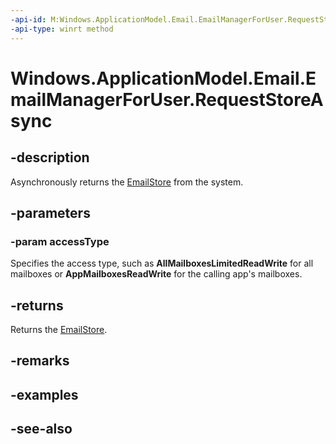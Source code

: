 ----api-id: M:Windows.ApplicationModel.Email.EmailManagerForUser.RequestStoreAsync(Windows.ApplicationModel.Email.EmailStoreAccessType)
-api-type: winrt method
---<!-- Method syntaxpublic Windows.Foundation.IAsyncOperation<Windows.ApplicationModel.Email.EmailStore> RequestStoreAsync(Windows.ApplicationModel.Email.EmailStoreAccessType accessType)--># Windows.ApplicationModel.Email.EmailManagerForUser.RequestStoreAsync## -descriptionAsynchronously returns the [EmailStore](emailstore.md) from the system.## -parameters### -param accessTypeSpecifies the access type, such as **AllMailboxesLimitedReadWrite** for all mailboxes or **AppMailboxesReadWrite** for the calling app's mailboxes.## -returnsReturns the [EmailStore](emailstore.md).## -remarks## -examples## -see-also